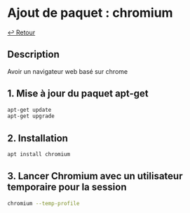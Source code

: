 # Ajout de paquet : chromium

[↩️ Retour](./README.md)

## Description

Avoir un navigateur web basé sur chrome

## 1. Mise à jour du paquet apt-get

```bash
apt-get update
apt-get upgrade
```

## 2. Installation

```bash
apt install chromium
```

## 3. Lancer Chromium avec un utilisateur temporaire pour la session

```bash
chromium --temp-profile
```
